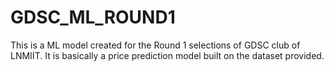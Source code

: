 # GDSC_ML_ROUND1

This is a ML model created for the Round 1 selections of GDSC club of LNMIIT. It is basically a price prediction model built on the dataset provided.
